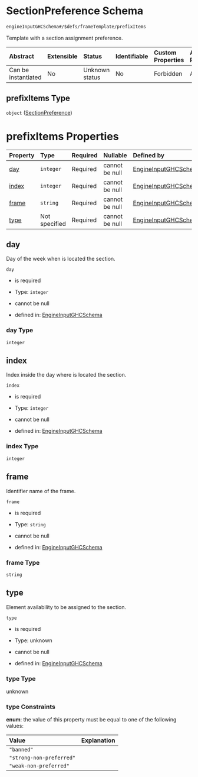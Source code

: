 # SectionPreference Schema

```txt
engineInputGHCSchema#/$defs/frameTemplate/prefixItems
```

Template with a section assignment preference.

| Abstract            | Extensible | Status         | Identifiable | Custom Properties | Additional Properties | Access Restrictions | Defined In                                                        |
| :------------------ | :--------- | :------------- | :----------- | :---------------- | :-------------------- | :------------------ | :---------------------------------------------------------------- |
| Can be instantiated | No         | Unknown status | No           | Forbidden         | Allowed               | none                | [ghc.schema.json*](../out/ghc.schema.json "open original schema") |

## prefixItems Type

`object` ([SectionPreference](ghc-defs-frametemplate-sectionpreference.md))

# prefixItems Properties

| Property        | Type          | Required | Nullable       | Defined by                                                                                                                                                    |
| :-------------- | :------------ | :------- | :------------- | :------------------------------------------------------------------------------------------------------------------------------------------------------------ |
| [day](#day)     | `integer`     | Required | cannot be null | [EngineInputGHCSchema](ghc-defs-frametemplate-sectionpreference-properties-day.md "engineInputGHCSchema#/$defs/frameTemplate/prefixItems/properties/day")     |
| [index](#index) | `integer`     | Required | cannot be null | [EngineInputGHCSchema](ghc-defs-frametemplate-sectionpreference-properties-index.md "engineInputGHCSchema#/$defs/frameTemplate/prefixItems/properties/index") |
| [frame](#frame) | `string`      | Required | cannot be null | [EngineInputGHCSchema](ghc-defs-frametemplate-sectionpreference-properties-frame.md "engineInputGHCSchema#/$defs/frameTemplate/prefixItems/properties/frame") |
| [type](#type)   | Not specified | Required | cannot be null | [EngineInputGHCSchema](ghc-defs-frametemplate-sectionpreference-properties-type.md "engineInputGHCSchema#/$defs/frameTemplate/prefixItems/properties/type")   |

## day

Day of the week when is located the section.

`day`

*   is required

*   Type: `integer`

*   cannot be null

*   defined in: [EngineInputGHCSchema](ghc-defs-frametemplate-sectionpreference-properties-day.md "engineInputGHCSchema#/$defs/frameTemplate/prefixItems/properties/day")

### day Type

`integer`

## index

Index inside the day where is located the section.

`index`

*   is required

*   Type: `integer`

*   cannot be null

*   defined in: [EngineInputGHCSchema](ghc-defs-frametemplate-sectionpreference-properties-index.md "engineInputGHCSchema#/$defs/frameTemplate/prefixItems/properties/index")

### index Type

`integer`

## frame

Identifier name of the frame.

`frame`

*   is required

*   Type: `string`

*   cannot be null

*   defined in: [EngineInputGHCSchema](ghc-defs-frametemplate-sectionpreference-properties-frame.md "engineInputGHCSchema#/$defs/frameTemplate/prefixItems/properties/frame")

### frame Type

`string`

## type

Element availability to be assigned to the section.

`type`

*   is required

*   Type: unknown

*   cannot be null

*   defined in: [EngineInputGHCSchema](ghc-defs-frametemplate-sectionpreference-properties-type.md "engineInputGHCSchema#/$defs/frameTemplate/prefixItems/properties/type")

### type Type

unknown

### type Constraints

**enum**: the value of this property must be equal to one of the following values:

| Value                    | Explanation |
| :----------------------- | :---------- |
| `"banned"`               |             |
| `"strong-non-preferred"` |             |
| `"weak-non-preferred"`   |             |
